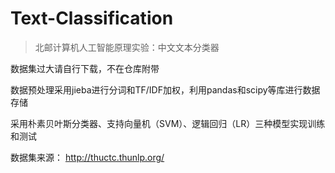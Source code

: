 # Text-Classification

> 北邮计算机人工智能原理实验：中文文本分类器

数据集过大请自行下载，不在仓库附带

数据预处理采用jieba进行分词和TF/IDF加权，利用pandas和scipy等库进行数据存储

采用朴素贝叶斯分类器、支持向量机（SVM）、逻辑回归（LR）三种模型实现训练和测试

数据集来源： http://thuctc.thunlp.org/ 

